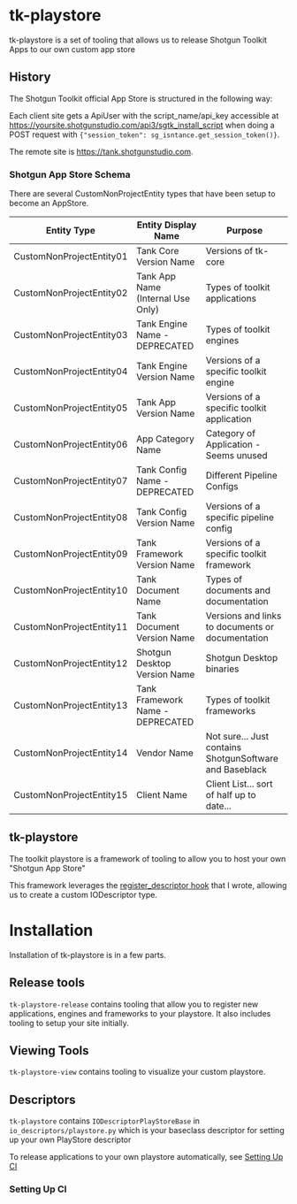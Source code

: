 # tk-playstore

tk-playstore is a set of tooling that allows us to release Shotgun Toolkit Apps to our own custom app store


## History

The Shotgun Toolkit official App Store is structured in the following way:

Each client site gets a ApiUser with the script_name/api_key accessible at https://yoursite.shotgunstudio.com/api3/sgtk_install_script when doing a POST request with `{"session_token": sg_isntance.get_session_token()}`.  

The remote site is https://tank.shotgunstudio.com.

### Shotgun App Store Schema  
There are several CustomNonProjectEntity types that have been setup to become an AppStore.  


| Entity Type | Entity Display Name | Purpose |
| ----------- | ------------------- | ------- |
| CustomNonProjectEntity01 | Tank Core Version Name | Versions of tk-core |
| CustomNonProjectEntity02 | Tank App Name (Internal Use Only) | Types of toolkit applications |
| CustomNonProjectEntity03 | Tank Engine Name - DEPRECATED | Types of toolkit engines |
| CustomNonProjectEntity04 | Tank Engine Version Name | Versions of a specific toolkit engine |
| CustomNonProjectEntity05 | Tank App Version Name | Versions of a specific toolkit application |
| CustomNonProjectEntity06 | App Category Name | Category of Application - Seems unused |
| CustomNonProjectEntity07 | Tank Config Name - DEPRECATED | Different Pipeline Configs |
| CustomNonProjectEntity08 | Tank Config Version Name | Versions of a specific pipeline config |
| CustomNonProjectEntity09 | Tank Framework Version Name | Versions of a specific toolkit framework  |
| CustomNonProjectEntity10 | Tank Document Name | Types of documents and documentation |
| CustomNonProjectEntity11 | Tank Document Version Name | Versions and links to documents or documentation |
| CustomNonProjectEntity12 | Shotgun Desktop Version Name | Shotgun Desktop binaries |
| CustomNonProjectEntity13 | Tank Framework Name - DEPRECATED | Types of toolkit frameworks |
| CustomNonProjectEntity14 | Vendor Name | Not sure... Just contains ShotgunSoftware and Baseblack |
| CustomNonProjectEntity15 | Client Name | Client List... sort of half up to date... |

## tk-playstore

The toolkit playstore is a framework of tooling to allow you to host your own "Shotgun App Store"  

This framework leverages the [register_descriptor hook](https://github.com/shotgunsoftware/tk-core/pull/768) that I wrote, allowing us to create a custom IODescriptor type.  

# Installation

Installation of tk-playstore is in a few parts.  


## Release tools

`tk-playstore-release` contains tooling that allow you to register new applications, engines and frameworks to your playstore.
It also includes tooling to setup your site initially.    


## Viewing Tools

`tk-playstore-view` contains tooling to visualize your custom playstore.  


## Descriptors

`tk-playstore` contains `IODescriptorPlayStoreBase` in `io_descriptors/playstore.py` which is your baseclass descriptor for setting up your own PlayStore descriptor   


To release applications to your own playstore automatically, see [Setting Up CI](#setting-up-ci)













### Setting Up CI
